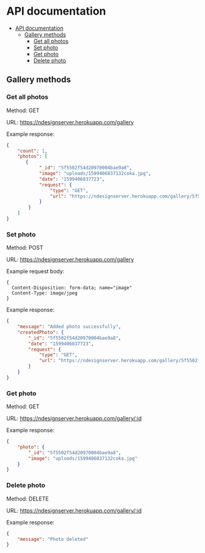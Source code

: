 # API documentation

- [API documentation](#api-documentation)
  - [Gallery methods](#gallery-methods)
    - [Get all photos](#get-all-photos)
    - [Set photo](#set-photo)
    - [Get photo](#get-photo)
    - [Delete photo](#delete-photo)

## Gallery methods

### Get all photos

Method: GET

URL: <https://ndesignserver.herokuapp.com/gallery>

Example response:

```json
{
    "count": 1,
    "photos": [
       {
            "_id": "5f5502f54d20970004bae9a8",
            "image": "uploads/1599406837132coka.jpg",
            "date": "1599406837723",
            "request": {
                "type": "GET",
                "url": "https://ndesignserver.herokuapp.com/gallery/5f5502f54d20970004bae9a8"
            }
        }
    ]
}
```

### Set photo

Method: POST

URL: <https://ndesignserver.herokuapp.com/gallery>

Example request body:

```jpeg
{   
  Content-Disposition: form-data; name="image"
  Content-Type: image/jpeg 
}
```

Example response:

```json
{
    "message": "Added photo successfully",
    "createdPhoto": {
        "_id": "5f5502f54d20970004bae9a8",
        "date": "1599406837723",
        "request": {
            "type": "GET",
            "url": "https://ndesignserver.herokuapp.com/gallery/5f5502f54d20970004bae9a8"
        }
    }
}
```
### Get photo

Method: GET

URL: <https://ndesignserver.herokuapp.com/gallery/:id>

Example response:

```json
{
    "photo": {
        "_id": "5f5502f54d20970004bae9a8",
        "image": "uploads/1599406837132coka.jpg"
    }
}
```
### Delete photo

Method: DELETE

URL: <https://ndesignserver.herokuapp.com/gallery/:id>

Example response:

```json
{
    "message": "Photo deleted"
}
```

